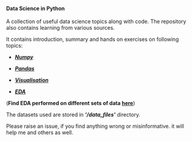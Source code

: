 #### **Data Science in Python**

A collection of useful data science topics along with code.
The repository also contains learning from various sources.

It contains introduction, summary and hands on exercises on following topics:

- **_[Numpy](https://github.com/harshbhandari7/Data-Science/tree/main/numpy)_**
- **_[Pandas](https://github.com/harshbhandari7/Data-Science/tree/main/pandas)_**
- **_[Visualisation](https://github.com/harshbhandari7/Data-Science/tree/main/visualization)_**

- **_[EDA](https://github.com/harshbhandari7/Data-Science/tree/main/eda)_**

(**Find EDA performed on different sets of data [here](https://github.com/harshbhandari7/Exploratory-Data-Analysis)**)

The datasets used are stored in **_'/data_files'_** directory.

Please raise an issue, if you find anything wrong or misinformative.
it will help me and others as well.